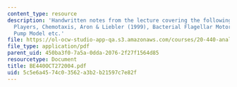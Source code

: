 ```yaml
---
content_type: resource
description: 'Handwritten notes from the lecture covering the following topics: The
  Players, Chemotaxis, Aron & Liebler (1999), Bacterial Flagellar Motor, and Second
  Pump Model etc.'
file: https://ol-ocw-studio-app-qa.s3.amazonaws.com/courses/20-440-analysis-of-biological-networks-be-440-fall-2004/5c5e6a4574c03562a3b2b21597c7e82f_BE440OCT272004.pdf
file_type: application/pdf
parent_uid: 450ba3f0-7a5a-0dda-2076-2f27f1564d85
resourcetype: Document
title: BE440OCT272004.pdf
uid: 5c5e6a45-74c0-3562-a3b2-b21597c7e82f
---
```

